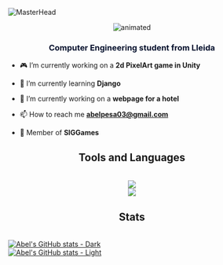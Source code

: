 ![MasterHead](https://user-images.githubusercontent.com/74038190/225813708-98b745f2-7d22-48cf-9150-083f1b00d6c9.gif)

<p align="center">
  <img src="https://github.com/Abelitux/Abelitux/assets/22718557/b174da52-c1be-4d26-9e44-0769c9caf245" alt="animated" />
</p>

<h3 align="center"><font color="#07122e">Computer Engineering student from Lleida</font></h3>

- 🎮 I’m currently working on a **2d PixelArt game in Unity**

- 🌱 I’m currently learning **Django**

- 🏨 I’m currently working on a **webpage for a hotel**

- 📫 How to reach me **abelpesa03@gmail.com**

- 🚀 Member of **SIGGames**

<h2 align="center">Tools and Languages</h3>
<br/>
<div align="center">
  <a href="https://skillicons.dev">
    <img src="https://skillicons.dev/icons?i=ps,pr,ae,ai,figma,blender,autocad,unity" /><br>
    <img src="https://skillicons.dev/icons?i=java,python,c,cs,cpp,idea,vscode,linux" />
  </a>
</div>

<h2 align="center">Stats</h2>
<br/>
<a href="https://github.com/Abelitux/github-readme-stats#gh-dark-mode-only">
  <img src="https://github-readme-stats.vercel.app/api?username=Abelitux&show_icons=true&theme=dark#gh-dark-mode-only" alt="Abel's GitHub stats - Dark">
</a>
<br/>
<a href="https://github.com/Abelitux/github-readme-stats#gh-light-mode-only">
  <img src="https://github-readme-stats.vercel.app/api?username=Abelitux&show_icons=true&theme=default#gh-light-mode-only" alt="Abel's GitHub stats - Light">
</a>
